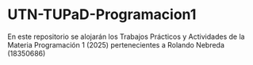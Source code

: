 # UTN-TUPaD-Programacion1
En este repositorio se alojarán los Trabajos Prácticos y Actividades de la Materia Programación 1 (2025) pertenecientes a Rolando Nebreda (18350686)
